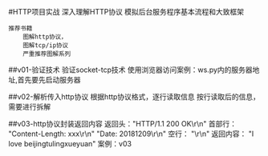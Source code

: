 #HTTP项目实战
    深入理解HTTP协议
    模拟后台服务程序基本流程和大致框架
    
    推荐书籍
        图解http协议，
        图解tcp/ip协议
        严重推荐图解系列

##v01-验证技术
    验证socket-tcp技术
    使用浏览器访问案例：ws.py内的服务器地址,首先要先启动服务器
    
##v02-解析传入http协议
    根据http协议格式，逐行读取信息
    按行读取后的信息，需要进行拆解
    
##v03-http协议封装返回内容
    返回头："HTTP/1.1 200 OK\r\n" 
    首部行：
        "Content-Length: xxx\r\n"
        "Date: 20181209\r\n"
    空行：
        "\r\n"
    返回内容：
        "I love beijingtulingxueyuan"
    案例：v03